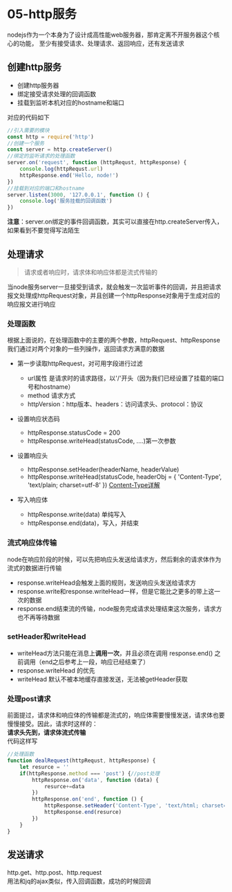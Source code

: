 # 05-http服务
nodejs作为一个本身为了设计成高性能web服务器，那肯定离不开服务器这个核心的功能，
至少有接受请求、处理请求、返回响应，还有发送请求

## 创建http服务
- 创建http服务器
- 绑定接受请求处理的回调函数
- 挂载到监听本机对应的hostname和端口

对应的代码如下
```javascript
//引入需要的模块
const http = require('http')
//创建一个服务
const server = http.createServer()
//绑定的监听请求的处理函数
server.on('request', function (httpRequst, httpResponse) {
    console.log(httpRequst.url)
    httpResponse.end('Hello, node!')
})
//挂载到对应的端口和hostname
server.listen(3000, '127.0.0.1', function () {
    console.log('服务挂载的回调函数')
})
```
**注意**：server.on绑定的事件回调函数，其实可以直接在http.createServer传入，如果看到不要觉得写法陌生

## 处理请求
> 请求或者响应时，请求体和响应体都是流式传输的

当node服务server一旦接受到请求，就会触发一次监听事件的回调，并且把请求报文处理成httpRequest对象，并且创建一个httpResponse对象用于生成对应的响应报文进行响应

### 处理函数
根据上面说的，在处理函数中的主要的两个参数，httpRequest、httpResponse我们通过对两个对象的一些列操作，返回请求方满意的数据
- 第一步读取httpRequest，对可用字段进行过滤
    - url属性 是请求时的请求路径，以'/'开头（因为我们已经设置了挂载的端口号和hostname）
    - method 请求方式
    - httpVersion：http版本、headers：访问请求头、protocol：协议

- 设置响应状态码
    - httpResponse.statusCode = 200
    - httpResponse.writeHead(statusCode, ....)第一次参数

- 设置响应头
    - httpResponse.setHeader(headerName, headerValue)
    - httpResponse.writeHead(statusCode, headerObj = {
        'Content-Type', 'text/plain; charset=utf-8'
    })  [Content-Type详解](https://blog.csdn.net/qq_14869093/article/details/86307084)

- 写入响应体
    - httpResponse.write(data) 单纯写入
    - httpResponse.end(data)，写入，并结束

### 流式响应体传输
node在响应阶段的时候，可以先把响应头发送给请求方，然后剩余的请求体作为流式的数据进行传输 
- response.writeHead会触发上面的规则，发送响应头发送给请求方
- response.write和response.writeHead一样，但是它能比之更多的带上这一次的数据
- response.end结束流的传输，node服务完成请求处理结束这次服务，请求方也不再等待数据

### setHeader和writeHead
- writeHead方法只能在消息上**调用一次**，并且必须在调用 response.end() 之前调用（end之后参考上一段，响应已经结束了）
- response.writeHead 的优先
- writeHead 默认不被本地缓存直接发送，无法被getHeader获取

### 处理post请求
前面提过，请求体和响应体的传输都是流式的，响应体需要慢慢发送，请求体也要慢慢接受。因此，请求时这样的：      
**请求头先到，请求体流式传输**      
代码这样写
```javascript
//处理函数
function dealRequest(httpRequst, httpResponse) {
    let resurce = ''
    if(httpResponse.method === 'post') {//post处理
        httpResponse.on('data', function (data) {
            resurce+=data
        })
        httpResponse.on('end', function () {
            httpResponse.setHeader('Content-Type', 'text/html; charset=utf-8')
            httpResponse.end(resurce)
        })
    }
}
```

## 发送请求
http.get、http.post、http.request       
用法和jq的ajax类似，传入回调函数，成功的时候回调